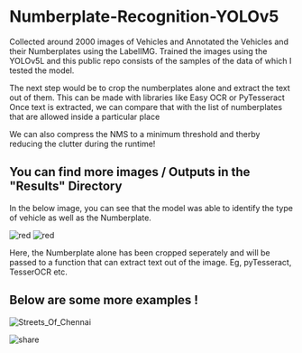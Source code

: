 # Numberplate-Recognition-YOLOv5

Collected around 2000 images of Vehicles and Annotated the Vehicles and their Numberplates using the LabelIMG.
Trained the images using the YOLOv5L and this public repo consists of the samples of the data of which I tested the model.

The next step would be to crop the numberplates alone and extract the text out of them. This can be made with libraries like Easy OCR or PyTesseract 
Once text is extracted, we can compare that with the list of numberplates that are allowed inside a particular place

We can also compress the NMS to a minimum threshold and therby reducing the clutter during the runtime! 

## You can find more images / Outputs in the "Results" Directory

In the below image, you can see that the model was able to identify the type of vehicle as well as the Numberplate.


![red](https://user-images.githubusercontent.com/20862520/147906666-4aa7f3c0-abc7-4bde-a773-404685f390f7.jpg)
![red](https://user-images.githubusercontent.com/20862520/147911514-262d3cca-8f0c-4a6e-981b-344904a2739b.jpg)


Here, the Numberplate alone has been cropped seperately and will be passed to a 
function that can extract text out of the image. Eg, pyTesseract, TesserOCR etc.



## Below are some more examples !


![Streets_Of_Chennai](https://user-images.githubusercontent.com/20862520/189132881-163fc0a8-0901-45fb-ab31-11b38538be57.gif)


![share](https://user-images.githubusercontent.com/20862520/149266907-0d5cc005-4ee5-4103-b003-91c6fd01db02.jpg)












